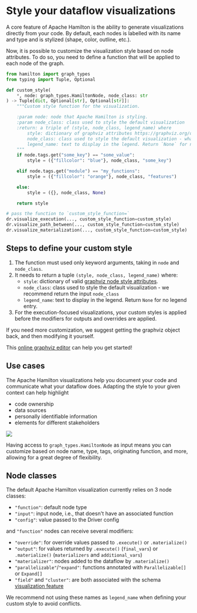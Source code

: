 # Style your dataflow visualizations

A core feature of Apache Hamilton is the ability to generate visualizations directly from your code. By default, each nodes is labelled with its name and type and is stylized (shape, color, outline, etc.).

Now, it is possible to customize the visualization style based on node attributes. To do so, you need to define a function that will be applied to each node of the graph.

```python
from hamilton import graph_types
from typing import Tuple, Optional

def custom_style(
    *, node: graph_types.HamiltonNode, node_class: str
) -> Tuple[dict, Optional[str], Optional[str]]:
    """Custom style function for the visualization.

    :param node: node that Apache Hamilton is styling.
    :param node_class: class used to style the default visualization
    :return: a triple of (style, node_class, legend_name) where
        style: dictionary of graphviz attributes https://graphviz.org/docs/nodes/,
        node_class: class used to style the default visualization - what you provide will be applied on top. If you don't want it, pass back None.
        legend_name: text to display in the legend. Return `None` for no legend entry.
    """
    if node.tags.get("some_key") == "some_value":
        style = ({"fillcolor": "blue"}, node_class, "some_key")

    elif node.tags.get("module") == "my_functions":
        style = ({"fillcolor": "orange"}, node_class, "features")

    else:
        style = ({}, node_class, None)

    return style

# pass the function to `custom_style_function=`
dr.visualize_execution(..., custom_style_function=custom_style)
dr.visualize_path_between(..., custom_style_function=custom_style)
dr.visualize_materialization(..., custom_style_function=custom_style)
```
## Steps to define your custom style

1. The function must used only keyword arguments, taking in `node` and `node_class`.
2. It needs to return a tuple `(style, node_class, legend_name)` where:
    - `style`: dictionary of valid [graphviz node style attributes](https://graphviz.org/doc/info/attrs.html).
    - `node_class`: class used to style the default visualization - we recommend return the input `node_class`
    - `legend_name`: text to display in the legend. Return `None` for no legend entry.
3. For the execution-focused visualizations, your custom styles is applied before the modifiers for outputs and overrides are applied.

If you need more customization, we suggest getting the graphviz object back, and then modifying it yourself.

This [online graphviz editor](https://edotor.net/) can help you get started!


## Use cases
The Apache Hamilton visualizations help you document your code and communicate what your dataflow does. Adapting the style to your given context can help highlight
- code ownership
- data sources
- personally identifiable information
- elements for different stakeholders

![](dag.png)

Having access to `graph_types.HamiltonNode` as input means you can customize based on node name, type, tags, originating function, and more, allowing for a great degree of flexibility.

## Node classes
The default Apache Hamilton visualization currently relies on 3 node classes:
- `"function"`: default node type
- `"input"`: input node, i.e., that doesn't have an associated function
- `"config"`: value passed to the Driver config

and `"function"` nodes can receive several modifiers:
- `"override"`: for override values passed to `.execute()` or `.materialize()`
- `"output"`: for values returned by `.execute()` (`final_vars`) or `.materialize()` (`materializers` and `additional_vars`)
- `"materializer"`: nodes added to the dataflow by `.materialize()`
- `"parallelizable"`/`"expand"`: functions annotated with `Parallelizable[]` or `Expand[]`
- `"field"` and `"cluster"`: are both associated with the schema [visualization feature](https://hamilton.dagworks.io/en/latest/reference/decorators/schema/#schema)

We recommend not using these names as `legend_name` when defining your custom style to avoid conflicts.
